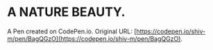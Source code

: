 # A NATURE BEAUTY.

A Pen created on CodePen.io. Original URL: [https://codepen.io/shiv-m/pen/BagQGzO](https://codepen.io/shiv-m/pen/BagQGzO).

